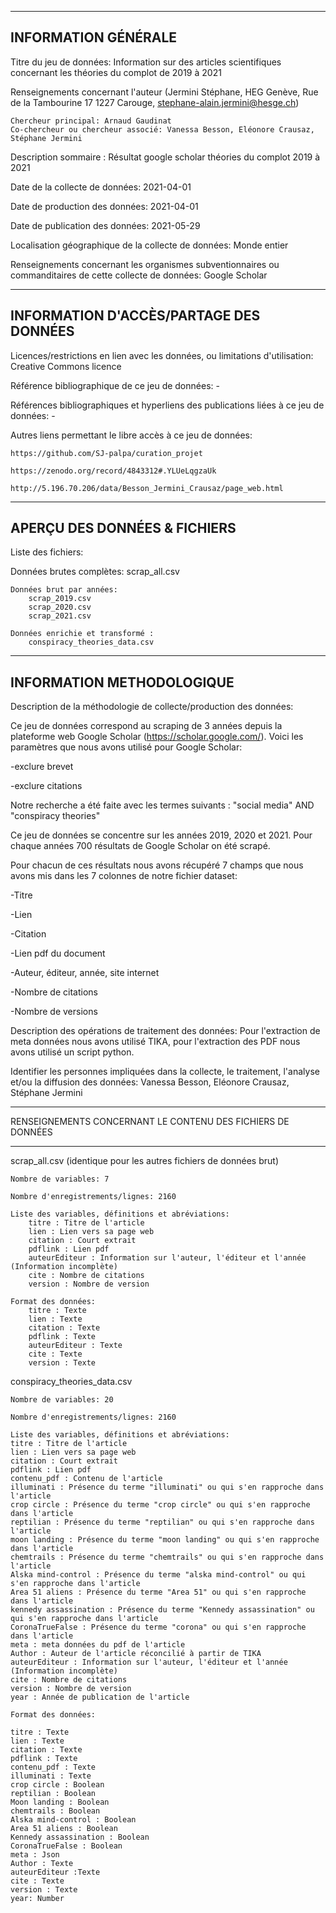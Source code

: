 --------------------
INFORMATION GÉNÉRALE
--------------------

Titre du jeu de données: Information sur des articles scientifiques concernant les théories du complot de 2019 à 2021

Renseignements concernant l'auteur (Jermini Stéphane, HEG Genève, Rue de la Tambourine 17 1227 Carouge, stephane-alain.jermini@hesge.ch)

    Chercheur principal: Arnaud Gaudinat
    Co-chercheur ou chercheur associé: Vanessa Besson, Eléonore Crausaz, Stéphane Jermini 

Description sommaire : Résultat google scholar théories du complot 2019 à 2021 

Date de la collecte de données:  2021-04-01

Date de production des données: 2021-04-01

Date de publication des données: 2021-05-29

Localisation géographique de la collecte de données: Monde entier 

Renseignements concernant les organismes subventionnaires ou commanditaires de cette collecte de données: Google Scholar


--------------------------------------------------
INFORMATION D'ACCÈS/PARTAGE DES DONNÉES
-------------------------------------------------- 

Licences/restrictions en lien avec les données, ou limitations d'utilisation: Creative Commons licence

Référence bibliographique de ce jeu de données: -

Références bibliographiques et hyperliens des publications liées à ce jeu de données: -

Autres liens permettant le libre accès à ce jeu de données:

    https://github.com/SJ-palpa/curation_projet

    https://zenodo.org/record/4843312#.YLUeLqgzaUk

    http://5.196.70.206/data/Besson_Jermini_Crausaz/page_web.html                                

-----------------------------
APERÇU DES DONNÉES & FICHIERS
-----------------------------

Liste des fichiers:

Données brutes complètes:
    scrap_all.csv
    
    Données brut par années:
        scrap_2019.csv
        scrap_2020.csv
        scrap_2021.csv

    Données enrichie et transformé :
        conspiracy_theories_data.csv
        
  
--------------------------
INFORMATION METHODOLOGIQUE
--------------------------

Description de la méthodologie de collecte/production des données: 

Ce jeu de données correspond au scraping de 3 années depuis la plateforme web Google Scholar (https://scholar.google.com/). Voici les paramètres que nous avons utilisé pour Google Scholar:

-exclure brevet

-exclure citations

Notre recherche a été faite avec les termes suivants : "social media" AND "conspiracy theories"

Ce jeu de données se concentre sur les années 2019, 2020 et 2021. Pour chaque années 700 résultats de Google Scholar on été scrapé.

Pour chacun de ces résultats nous avons récupéré 7 champs que nous avons mis dans les 7 colonnes de notre fichier dataset:

-Titre

-Lien

-Citation

-Lien pdf du document

-Auteur, éditeur, année, site internet

-Nombre de citations

-Nombre de versions


Description des opérations de traitement des données: Pour l'extraction de meta données nous avons utilisé TIKA, pour l'extraction des PDF nous avons utilisé un script python.

Identifier les personnes impliquées dans la collecte, le traitement, l'analyse et/ou la diffusion des données: Vanessa Besson, Eléonore Crausaz, Stéphane Jermini


------------------------------------------------------------
RENSEIGNEMENTS CONCERNANT LE CONTENU DES FICHIERS DE DONNÉES 

------------------------------------------------------------
scrap_all.csv (identique pour les autres fichiers de données brut)

    Nombre de variables: 7

    Nombre d'enregistrements/lignes: 2160

    Liste des variables, définitions et abréviations: 
        titre : Titre de l'article
        lien : Lien vers sa page web
        citation : Court extrait
        pdflink : Lien pdf
        auteurEditeur : Information sur l'auteur, l'éditeur et l'année (Information incomplète)
        cite : Nombre de citations
        version : Nombre de version

    Format des données:
        titre : Texte
        lien : Texte
        citation : Texte
        pdflink : Texte
        auteurEditeur : Texte
        cite : Texte
        version : Texte    

conspiracy_theories_data.csv

    Nombre de variables: 20

    Nombre d'enregistrements/lignes: 2160

    Liste des variables, définitions et abréviations:
    titre : Titre de l'article
    lien : Lien vers sa page web
    citation : Court extrait
    pdflink : Lien pdf
    contenu_pdf : Contenu de l'article
    illuminati : Présence du terme "illuminati" ou qui s'en rapproche dans l'article
    crop circle : Présence du terme "crop circle" ou qui s'en rapproche dans l'article
    reptilian : Présence du terme "reptilian" ou qui s'en rapproche dans l'article
    moon landing : Présence du terme "moon landing" ou qui s'en rapproche dans l'article
    chemtrails : Présence du terme "chemtrails" ou qui s'en rapproche dans l'article
    Alska mind-control : Présence du terme "alska mind-control" ou qui s'en rapproche dans l'article
    Area 51 aliens : Présence du terme "Area 51" ou qui s'en rapproche dans l'article
    kennedy assassination : Présence du terme "Kennedy assassination" ou qui s'en rapproche dans l'article
    CoronaTrueFalse : Présence du terme "corona" ou qui s'en rapproche dans l'article
    meta : meta données du pdf de l'article
    Author : Auteur de l'article réconcilié à partir de TIKA
    auteurEditeur : Information sur l'auteur, l'éditeur et l'année (Information incomplète)
    cite : Nombre de citations
    version : Nombre de version
    year : Année de publication de l'article
   
    Format des données:

    titre : Texte
    lien : Texte
    citation : Texte
    pdflink : Texte
    contenu_pdf : Texte
    illuminati : Texte
    crop circle : Boolean
    reptilian : Boolean
    Moon landing : Boolean
    chemtrails : Boolean
    Alska mind-control : Boolean
    Area 51 aliens : Boolean
    Kennedy assassination : Boolean
    CoronaTrueFalse : Boolean
    meta : Json
    Author : Texte
    auteurEditeur :Texte
    cite : Texte
    version : Texte
    year: Number
